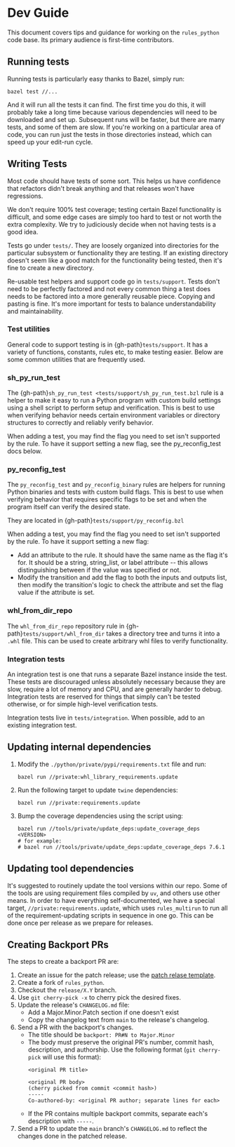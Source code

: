 # Dev Guide

This document covers tips and guidance for working on the `rules_python` code
base. Its primary audience is first-time contributors.

## Running tests

Running tests is particularly easy thanks to Bazel, simply run:

```
bazel test //...
```

And it will run all the tests it can find. The first time you do this, it will
probably take a long time because various dependencies will need to be downloaded
and set up. Subsequent runs will be faster, but there are many tests, and some of
them are slow. If you're working on a particular area of code, you can run just
the tests in those directories instead, which can speed up your edit-run cycle.

## Writing Tests

Most code should have tests of some sort. This helps us have confidence that
refactors didn't break anything and that releases won't have regressions.

We don't require 100% test coverage; testing certain Bazel functionality is
difficult, and some edge cases are simply too hard to test or not worth the
extra complexity. We try to judiciously decide when not having tests is a good
idea.

Tests go under `tests/`. They are loosely organized into directories for the
particular subsystem or functionality they are testing. If an existing directory
doesn't seem like a good match for the functionality being tested, then it's
fine to create a new directory.

Re-usable test helpers and support code go in `tests/support`. Tests don't need
to be perfectly factored and not every common thing a test does needs to be
factored into a more generally reusable piece. Copying and pasting is fine. It's
more important for tests to balance understandability and maintainability.

### Test utilities

General code to support testing is in {gh-path}`tests/support`. It has a variety
of functions, constants, rules etc, to make testing easier. Below are some
common utilities that are frequently used.

### sh_py_run_test

The {gh-path}`sh_py_run_test <tests/support/sh_py_run_test.bzl` rule is a helper to
make it easy to run a Python program with custom build settings using a shell
script to perform setup and verification. This is best to use when verifying
behavior needs certain environment variables or directory structures to
correctly and reliably verify behavior.

When adding a test, you may find the flag you need to set isn't supported by
the rule. To have it support setting a new flag, see the py_reconfig_test docs
below.

### py_reconfig_test

The `py_reconfig_test` and `py_reconfig_binary` rules are helpers for running
Python binaries and tests with custom build flags. This is best to use when
verifying behavior that requires specific flags to be set and when the program
itself can verify the desired state.

They are located in {gh-path}`tests/support/py_reconfig.bzl`

When adding a test, you may find the flag you need to set isn't supported by
the rule. To have it support setting a new flag:

* Add an attribute to the rule. It should have the same name as the flag
  it's for. It should be a string, string_list, or label attribute -- this
  allows distinguishing between if the value was specified or not.
* Modify the transition and add the flag to both the inputs and outputs
  list, then modify the transition's logic to check the attribute and set
  the flag value if the attribute is set.

### whl_from_dir_repo

The `whl_from_dir_repo` repository rule in {gh-path}`tests/support/whl_from_dir`
takes a directory tree and turns it into a `.whl` file. This can be used to
create arbitrary whl files to verify functionality.

### Integration tests

An integration test is one that runs a separate Bazel instance inside the test.
These tests are discouraged unless absolutely necessary because they are slow,
require a lot of memory and CPU, and are generally harder to debug. Integration
tests are reserved for things that simply can't be tested otherwise, or for
simple high-level verification tests.

Integration tests live in `tests/integration`. When possible, add to an existing
integration test.

## Updating internal dependencies

1. Modify the `./python/private/pypi/requirements.txt` file and run:
   ```
   bazel run //private:whl_library_requirements.update
   ```
1. Run the following target to update `twine` dependencies:
   ```
   bazel run //private:requirements.update
   ```
1. Bump the coverage dependencies using the script using:
   ```
   bazel run //tools/private/update_deps:update_coverage_deps <VERSION>
   # for example:
   # bazel run //tools/private/update_deps:update_coverage_deps 7.6.1
   ```

## Updating tool dependencies

It's suggested to routinely update the tool versions within our repo. Some of the
tools are using requirement files compiled by `uv`, and others use other means. In order
to have everything self-documented, we have a special target,
`//private:requirements.update`, which uses `rules_multirun` to run all
of the requirement-updating scripts in sequence in one go. This can be done once per release as
we prepare for releases.

## Creating Backport PRs

The steps to create a backport PR are:

1.  Create an issue for the patch release; use the [patch relase
    template][patch-release-issue].
2.  Create a fork of `rules_python`.
3.  Checkout the `release/X.Y` branch.
4.  Use `git cherry-pick -x` to cherry pick the desired fixes.
5.  Update the release's `CHANGELOG.md` file:
    * Add a Major.Minor.Patch section if one doesn't exist
    * Copy the changelog text from `main` to the release's changelog.
6.  Send a PR with the backport's changes.
    * The title should be `backport: PR#N to Major.Minor`
    * The body must preserve the original PR's number, commit hash, description,
      and authorship.
      Use the following format (`git cherry-pick` will use this format):
      ```
      <original PR title>

      <original PR body>
      (cherry picked from commit <commit hash>)
      -----
      Co-authored-by: <original PR author; separate lines for each>
      ```
    * If the PR contains multiple backport commits, separate each's description
      with `-----`.
7.  Send a PR to update the `main` branch's `CHANGELOG.md` to reflect the
    changes done in the patched release.

[patch-release-issue]: https://github.com/bazelbuild/rules_python/issues/new?template=patch_release.md

